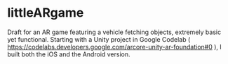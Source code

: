 # littleARgame
Draft for an AR game featuring a vehicle fetching objects, extremely basic yet functional.
Starting with a Unity project in Google Codelab ( https://codelabs.developers.google.com/arcore-unity-ar-foundation#0 ), I built both the iOS and the Android version.
